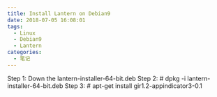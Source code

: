 ```yaml
---
title: Install Lantern on Debian9
date: 2018-07-05 16:08:01
tags:
  - Linux
  - Debian9
  - Lantern
categories:
  - 笔记
---
```


Step 1: Down the lantern-installer-64-bit.deb
Step 2: # dpkg -i lantern-installer-64-bit.deb
Step 3: # apt-get install gir1.2-appindicator3-0.1
